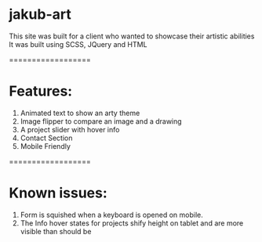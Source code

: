 # jakub-art

This site was built for a client who wanted to showcase their artistic abilities 
It was built using SCSS, JQuery and HTML

==================

Features:
===

1. Animated text to show an arty theme
2. Image flipper to compare an image and a drawing
3. A project slider with hover info 
4. Contact Section 
5. Mobile Friendly 

==================

Known issues:
====

1. Form is squished when a keyboard is opened on mobile. 
2. The Info hover states for projects shify height on tablet and are more visible than should be 

